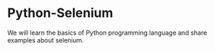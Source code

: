 # Python-Selenium

We will learn the basics of Python programming language and share examples about selenium.
